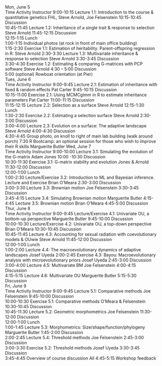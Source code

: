 
Mon, June 5		
Time	Activity	Instructor
9:00-10:15	Lecture 1.1: Introduction to the course & quantitative genetics	 FHL, Steve Arnold, Joe Felsenstein
10:15-10:45	Discussion	
10:45-11:45	Lecture 1.2: Inheritance of a single trait & response to selection	Steve Arnold
11:45-12:15	Discussion	
12:15-1:15	Lunch	
1:00-1:15	Individual photos (at rock in front of main office building)	
1:15-2:30	Exercise 1.1: Estimation of heritability:  Parent-offspring regression in R:	Steve Arnold
2:30-3:30	Lecture 1.3: Multivariate inheritance & response to selection	 Steve Arnold
3:30-3:45	Discussion	
3:30-4:30	Exercise 1.2: Estimating & comparing G-matrices with PCP software	 Steve Arnold
4:30 – 5:00	Discussion	
5:00	 (optional) Rowboat orientation (at Pier)	
Tues, June 6		
Time	Activity	Instructor
9:00-9:45	Lecture 2.1: Estimation of inheritance with fixed & random effects	Pat Carter
9:45-10:15	Discussion	
10:15-11:00	Exercise 2.1: Using MCMCglmm in R to estimate inheritance parameters	Pat Carter
11:00-11:15	Discussion	
11:15-12:15	Lecture 2.2: Selection as a surface	Steve Arnold
12:15-1:30	Lunch	
1:30-2:30	Exercise 2.2: Estimating a selection  surface	 Steve Arnold
2:30-3:00	Discussion	
3:00-4:00	Lecture 2.3: Evolution on a surface: The adaptive landscape	Steve Arnold
4:00-4:30	Discussion	
4:30-4:45	Group photo, on knoll to right of main lab building (walk around porch)	
 7:30	 R Bootcamp: an optional session for those who wish to improve their R skills	 Marguerite Butler
Wed, June 7		
Time	Activity	Instructor
9:00-10:00	 Lecture 3.1: Simulating the evolution of the G-matrix	 Adam Jones
10:00 -10:30	Discussion	
10:30-11:30	 Exercise 3.1: G-matrix stability and evolution	 Jones & Arnold
11:30-12:00	Discussion	
12:00-1:00	Lunch	
1:00-2:30	 Lecture/Exercise 3.2: Introduction to ML and Bayesian inference. Lecture and Exercise	 Brian O’Meara
2:30-3:00	Discussion	
3:00-3:30	 Lecture 3.3: Brownian motion	 Joe Felsenstein
3:30-3:45	Discussion	
3:45-4:15	 Lecture 3.4: Simulating Brownian motion	 Marguerite Butler
4:15-4:45	 Lecture 3.5: Brownian motion	 Brian O’Meara
 4:45-5:00	 Discussion	
Thur, June 8		
Time	Activity	Instructor
9:00-9:45	Lecture/Exercise 4.1: Univariate OU, a bottom-up perspective	Marguerite Butler
9:45-10:00	Discussion	
10:00-10:30	Lecture/Exercise 4.2: Univariate OU, a top-down perspective	 Brian O’Meara
10:30-10:45	Discussion	
10:45-11:45	Lecture 4.3: Accounting for sexual radiation with coevolutionary models & OUwie	Steve Arnold
11:45-12:00	Discussion	
12:00-1:00	Lunch	
1:00-2:00	Lecture 4.4: The macroevolutionary dynamics of adaptive landscapes	Josef Uyeda
2:00-2:45	Exercise 4.3: Bayou: Macroevolutionary analysis with microevolutionary priors	 Josef Uyeda
2:45-3:00	Discussion	
3:00-4:00	Lecture 4.5: Multivariate BM	 Joe Felsenstein
4:00-4:15	Discussion	
4:15-5:15	Lecture 4.6: Multivariate OU	 Marguerite Butler
5:15-5:30	Discussion	
Fri, June 9		
Time	Activity	Instructor
9:00-9:45	Lecture 5.1: Comparative methods	 Joe Felsenstein
9:45-10:00	Discussion	
10:00-10:30	Exercise 5.1: Comparative methods	 O’Meara & Felsenstein
10:30-10:45	Discussion	
10:45-11:30	Lecture 5.2: Geometric morphometrics	 Joe Felsenstein
11:30-12:00	Discussion	
12:00-1:00	Lunch	
1:00-1:45	Lecture 5.3: Morphometrics: Size/shape/function/phylogeny	 Marguerite Butler
1:45-2:00	Discussion	
2:00-2:45	Lecture 5.4: Threshold methods	 Joe Felsenstein
2:45-3:00	Discussion	
3:00-3:30	Exercise 5.2: Threshold methods	 Josef Uyeda
3:30-3:45	Discussion	
 3:45-4:45	Overview of course discussion	 All
4:45-5:15	Workshop feedback	
